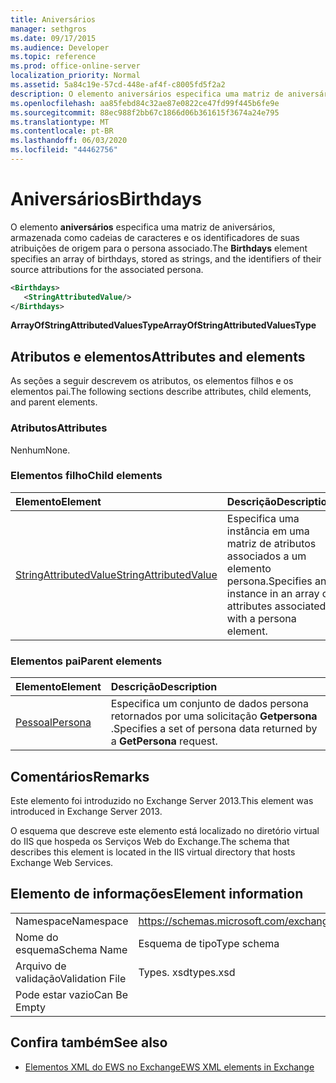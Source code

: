 ```yaml
---
title: Aniversários
manager: sethgros
ms.date: 09/17/2015
ms.audience: Developer
ms.topic: reference
ms.prod: office-online-server
localization_priority: Normal
ms.assetid: 5a84c19e-57cd-448e-af4f-c8005fd5f2a2
description: O elemento aniversários especifica uma matriz de aniversários, armazenada como cadeias de caracteres e os identificadores de suas atribuições de origem para o persona associado.
ms.openlocfilehash: aa85febd84c32ae87e0822ce47fd99f445b6fe9e
ms.sourcegitcommit: 88ec988f2bb67c1866d06b361615f3674a24e795
ms.translationtype: MT
ms.contentlocale: pt-BR
ms.lasthandoff: 06/03/2020
ms.locfileid: "44462756"
---
```

# <a name="birthdays"></a><span data-ttu-id="29811-103">Aniversários</span><span class="sxs-lookup"><span data-stu-id="29811-103">Birthdays</span></span>

<span data-ttu-id="29811-104">O elemento **aniversários** especifica uma matriz de aniversários, armazenada como cadeias de caracteres e os identificadores de suas atribuições de origem para o persona associado.</span><span class="sxs-lookup"><span data-stu-id="29811-104">The **Birthdays** element specifies an array of birthdays, stored as strings, and the identifiers of their source attributions for the associated persona.</span></span> 
  
```XML
<Birthdays>
   <StringAttributedValue/>
</Birthdays>
```

 <span data-ttu-id="29811-105">**ArrayOfStringAttributedValuesType**</span><span class="sxs-lookup"><span data-stu-id="29811-105">**ArrayOfStringAttributedValuesType**</span></span>
## <a name="attributes-and-elements"></a><span data-ttu-id="29811-106">Atributos e elementos</span><span class="sxs-lookup"><span data-stu-id="29811-106">Attributes and elements</span></span>

<span data-ttu-id="29811-107">As seções a seguir descrevem os atributos, os elementos filhos e os elementos pai.</span><span class="sxs-lookup"><span data-stu-id="29811-107">The following sections describe attributes, child elements, and parent elements.</span></span>
  
### <a name="attributes"></a><span data-ttu-id="29811-108">Atributos</span><span class="sxs-lookup"><span data-stu-id="29811-108">Attributes</span></span>

<span data-ttu-id="29811-109">Nenhum</span><span class="sxs-lookup"><span data-stu-id="29811-109">None.</span></span>
  
### <a name="child-elements"></a><span data-ttu-id="29811-110">Elementos filho</span><span class="sxs-lookup"><span data-stu-id="29811-110">Child elements</span></span>

|<span data-ttu-id="29811-111">**Elemento**</span><span class="sxs-lookup"><span data-stu-id="29811-111">**Element**</span></span>|<span data-ttu-id="29811-112">**Descrição**</span><span class="sxs-lookup"><span data-stu-id="29811-112">**Description**</span></span>|
|:-----|:-----|
|[<span data-ttu-id="29811-113">StringAttributedValue</span><span class="sxs-lookup"><span data-stu-id="29811-113">StringAttributedValue</span></span>](stringattributedvalue.md) <br/> |<span data-ttu-id="29811-114">Especifica uma instância em uma matriz de atributos associados a um elemento persona.</span><span class="sxs-lookup"><span data-stu-id="29811-114">Specifies an instance in an array of attributes associated with a persona element.</span></span>  <br/> |
   
### <a name="parent-elements"></a><span data-ttu-id="29811-115">Elementos pai</span><span class="sxs-lookup"><span data-stu-id="29811-115">Parent elements</span></span>

|<span data-ttu-id="29811-116">**Elemento**</span><span class="sxs-lookup"><span data-stu-id="29811-116">**Element**</span></span>|<span data-ttu-id="29811-117">**Descrição**</span><span class="sxs-lookup"><span data-stu-id="29811-117">**Description**</span></span>|
|:-----|:-----|
|[<span data-ttu-id="29811-118">Pessoal</span><span class="sxs-lookup"><span data-stu-id="29811-118">Persona</span></span>](persona.md) <br/> |<span data-ttu-id="29811-119">Especifica um conjunto de dados persona retornados por uma solicitação **Getpersona** .</span><span class="sxs-lookup"><span data-stu-id="29811-119">Specifies a set of persona data returned by a **GetPersona** request.</span></span>  <br/> |
   
## <a name="remarks"></a><span data-ttu-id="29811-120">Comentários</span><span class="sxs-lookup"><span data-stu-id="29811-120">Remarks</span></span>

<span data-ttu-id="29811-121">Este elemento foi introduzido no Exchange Server 2013.</span><span class="sxs-lookup"><span data-stu-id="29811-121">This element was introduced in Exchange Server 2013.</span></span>
  
<span data-ttu-id="29811-122">O esquema que descreve este elemento está localizado no diretório virtual do IIS que hospeda os Serviços Web do Exchange.</span><span class="sxs-lookup"><span data-stu-id="29811-122">The schema that describes this element is located in the IIS virtual directory that hosts Exchange Web Services.</span></span>
  
## <a name="element-information"></a><span data-ttu-id="29811-123">Elemento de informações</span><span class="sxs-lookup"><span data-stu-id="29811-123">Element information</span></span>

|||
|:-----|:-----|
|<span data-ttu-id="29811-124">Namespace</span><span class="sxs-lookup"><span data-stu-id="29811-124">Namespace</span></span>  <br/> |https://schemas.microsoft.com/exchange/services/2006/types  <br/> |
|<span data-ttu-id="29811-125">Nome do esquema</span><span class="sxs-lookup"><span data-stu-id="29811-125">Schema Name</span></span>  <br/> |<span data-ttu-id="29811-126">Esquema de tipo</span><span class="sxs-lookup"><span data-stu-id="29811-126">Type schema</span></span>  <br/> |
|<span data-ttu-id="29811-127">Arquivo de validação</span><span class="sxs-lookup"><span data-stu-id="29811-127">Validation File</span></span>  <br/> |<span data-ttu-id="29811-128">Types. xsd</span><span class="sxs-lookup"><span data-stu-id="29811-128">types.xsd</span></span>  <br/> |
|<span data-ttu-id="29811-129">Pode estar vazio</span><span class="sxs-lookup"><span data-stu-id="29811-129">Can Be Empty</span></span>  <br/> ||
   
## <a name="see-also"></a><span data-ttu-id="29811-130">Confira também</span><span class="sxs-lookup"><span data-stu-id="29811-130">See also</span></span>



- [<span data-ttu-id="29811-131">Elementos XML do EWS no Exchange</span><span class="sxs-lookup"><span data-stu-id="29811-131">EWS XML elements in Exchange</span></span>](ews-xml-elements-in-exchange.md)

